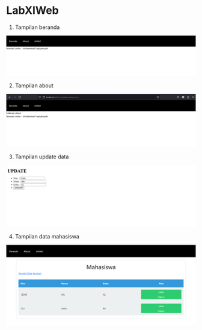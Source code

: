 # LabXIWeb

1. Tampilan beranda

![1](media/1.png)

2. Tampilan about

![2](media/2.png)

3. Tampilan update data

![C](media/C.png)

4. Tampilan data mahasiswa

![D](media/D.png)

